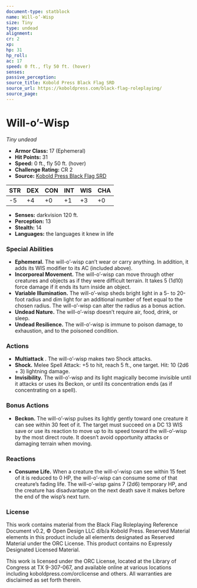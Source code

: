 ```yaml
---
document-type: statblock
name: Will-o’-Wisp
size: Tiny
type: undead
alignment: 
cr: 2
xp: 
hp: 31
hp_roll: 
ac: 17
speed: 0 ft., fly 50 ft. (hover)
senses: 
passive_perception: 
source_title: Kobold Press Black Flag SRD
source_url: https://koboldpress.com/black-flag-roleplaying/
source_page: 
---
```


# Will-o’-Wisp

*Tiny undead*

- **Armor Class:** 17 (Ephemeral)
- **Hit Points:** 31
- **Speed:** 0 ft., fly 50 ft. (hover)
- **Challenge Rating:** CR 2
- **Source:** [Kobold Press Black Flag SRD](https://koboldpress.com/black-flag-roleplaying/)

| STR | DEX | CON | INT | WIS | CHA |
| --- | --- | --- | --- | --- | --- |
| -5 | +4 | +0 | +1 | +3 | +0 |

- **Senses:** darkvision 120 ft.
- **Perception:** 13
- **Stealth:** 14
- **Languages:** the languages it knew in life

### Special Abilities

- **Ephemeral.** The will-o’-wisp can’t wear or carry anything. In addition, it adds its WIS modifier to its AC (included above).
- **Incorporeal Movement.** The will-o’-wisp can move through other creatures and objects as if they were difficult terrain. It takes 5 (1d10) force damage if it ends its turn inside an object.
- **Variable Illumination.** The will-o’-wisp sheds bright light in a 5- to 20-foot radius and dim light for an additional number of feet equal to the chosen radius. The will-o’-wisp can alter the radius as a bonus action.
- **Undead Nature.** The will-o’-wisp doesn’t require air, food, drink, or sleep.
- **Undead Resilience.** The will-o’-wisp is immune to poison damage, to exhaustion, and to the poisoned condition.

### Actions

- **Multiattack** . The will-o’-wisp makes two Shock attacks.
- **Shock.** Melee Spell Attack: +5 to hit, reach 5 ft., one target. Hit: 10 (2d6 + 3) lightning damage.
- **Invisibility.** The will-o’-wisp and its light magically become invisible until it attacks or uses its Beckon, or until its concentration ends (as if concentrating on a spell).

### Bonus Actions

- **Beckon.** The will-o’-wisp pulses its lightly gently toward one creature it can see within 30 feet of it. The target must succeed on a DC 13 WIS save or use its reaction to move up to its speed toward the will-o’-wisp by the most direct route. It doesn’t avoid opportunity attacks or damaging terrain when moving.

### Reactions

- **Consume Life.** When a creature the will-o’-wisp can see within 15 feet of it is reduced to 0 HP, the will-o’-wisp can consume some of that creature’s fading life. The will-o’-wisp gains 7 (2d6) temporary HP, and the creature has disadvantage on the next death save it makes before the end of the wisp’s next turn.

### License

This work contains material from the Black Flag Roleplaying Reference Document v0.2, © Open Design LLC d/b/a Kobold Press. Reserved Material elements in this product include all elements designated as Reserved Material under the ORC License. This product contains no Expressly Designated Licensed Material.

This work is licensed under the ORC License, located at the Library of Congress at TX 9-307-067, and available online at various locations including koboldpress.com/orclicense and others. All warranties are disclaimed as set forth therein.
